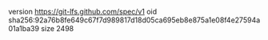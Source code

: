version https://git-lfs.github.com/spec/v1
oid sha256:92a76b8fe649c67f7d989817d18d05ca695eb8e875a1e08f4e27594a01a1ba39
size 2498

